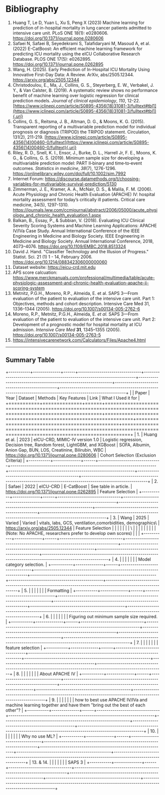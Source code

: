 # Bibliography

1.  Huang T, Le D, Yuan L, Xu S, Peng X (2023) Machine learning for prediction of in-hospital mortality in lung cancer patients admitted to intensive care unit. PLoS ONE 18(1): e0280606. <https://doi.org/10.1371/journal.pone.0280606>
2.  Safaei N, Safaei B, Seyedekrami S, Talafidaryani M, Masoud A, et al. (2022) E-CatBoost: An efficient machine learning framework for predicting ICU mortality using the eICU Collaborative Research Database. PLOS ONE 17(5): e0262895. <https://doi.org/10.1371/journal.pone.0262895>
3.  Wang, H. (2025). Early Prediction of In-Hospital ICU Mortality Using Innovative First-Day Data: A Review. ArXiv, abs/2505.12344. <https://arxiv.org/abs/2505.12344>
4.  Christodoulou, E., Ma, J., Collins, G. S., Steyerberg, E. W., Verbakel, J. Y., & Van Calster, B. (2019). A systematic review shows no performance benefit of machine learning over logistic regression for clinical prediction models. *Journal of clinical epidemiology*, *110*, 12-22. [https://www.jclinepi.com/article/S0895-4356(18)31081-3/fulltext#tbl1](https://www.jclinepi.com/article/S0895-4356(18)31081-3/fulltext#tbl1){.uri}
5.  Collins, G. S., Reitsma, J. B., Altman, D. G., & Moons, K. G. (2015). Transparent reporting of a multivariable prediction model for individual prognosis or diagnosis (TRIPOD) the TRIPOD statement. Circulation, 131(2), 211-219. [https://www.jclinepi.com/article/S0895-4356(14)00460-0/fulltext](https://www.jclinepi.com/article/S0895-4356(14)00460-0/fulltext){.uri}
6.  Riley, R. D., Snell, K. I., Ensor, J., Burke, D. L., Harrell Jr, F. E., Moons, K. G., & Collins, G. S. (2019). Minimum sample size for developing a multivariable prediction model: PART II‐binary and time‐to‐event outcomes. *Statistics in medicine*, *38*(7), 1276-1296. <https://onlinelibrary.wiley.com/doi/full/10.1002/sim.7992>
7.  Internet Forum: <https://discourse.datamethods.org/t/choosing-variables-for-mutivariable-survival-prediction/5130>
8.  Zimmerman, J. E., Kramer, A. A., McNair, D. S., & Malila, F. M. (2006). Acute Physiology and Chronic Health Evaluation (APACHE) IV: hospital mortality assessment for today’s critically ill patients. Critical care medicine, 34(5), 1297-1310. <https://journals.lww.com/ccmjournal/abstract/2006/05000/acute_physiology_and_chronic_health_evaluation.1.aspx>
9.  Balkan, B., Essay, P., & Subbian, V. (2018). Evaluating ICU Clinical Severity Scoring Systems and Machine Learning Applications: APACHE IV/IVa Case Study. Annual International Conference of the IEEE Engineering in Medicine and Biology Society. IEEE Engineering in Medicine and Biology Society. Annual International Conference, 2018, 4073–4076. <https://doi.org/10.1109/EMBC.2018.8513324>
10. David J. Hand. "Classifier Technology and the Illusion of Progress." Statist. Sci. 21 (1) 1 - 14, February 2006. <https://doi.org/10.1214/088342306000000060>
11. Dataset website: <https://eicu-crd.mit.edu>
12. APS score calcuation: <https://www.merckmanuals.com/professional/multimedia/table/acute-physiologic-assessment-and-chronic-health-evaluation-apache-ii-scoring-system>
13. Metnitz, P.G.H., Moreno, R.P., Almeida, E. et al. SAPS 3—From evaluation of the patient to evaluation of the intensive care unit. Part 1: Objectives, methods and cohort description. Intensive Care Med 31, 1336–1344 (2005). <https://doi.org/10.1007/s00134-005-2762-6>
14. Moreno, R.P., Metnitz, P.G.H., Almeida, E. *et al.* SAPS 3—From evaluation of the patient to evaluation of the intensive care unit. Part 2: Development of a prognostic model for hospital mortality at ICU admission. *Intensive Care Med* **31**, 1345–1355 (2005). <https://doi.org/10.1007/s00134-005-2763-5>
15. <https://intensivecarenetwork.com/Calculators/Files/Apache4.html>

------------------------------------------------------------------------

## Summary Table

+-----------+--------------+------+--------------------------------+--------------------------------------------------------------------------+----------------------------------------------------------------+------------------------------------------------+---------------------------------------------------------------------------------------------------------------+
|           | Paper        | Year | Dataset                        | Methods                                                                  | Key Features                                                   | Link                                           | What I Used it for                                                                                            |
+===========+==============+======+================================+==========================================================================+================================================================+================================================+===============================================================================================================+
| 1.        | Huang et al. | 2023 | eICU-CRD, MIMIC-IV version 1.0 | Logistic regression, Decision tree, Random forest, LightGBM, and XGBoost | SOFA, Albumin, Anion Gap, BUN, LOS, Creatinine, Bilirubin, WBC | <https://doi.org/10.1371/journal.pone.0280606> | Cohort Selection (Exclusion Criteria)                                                                         |
+-----------+--------------+------+--------------------------------+--------------------------------------------------------------------------+----------------------------------------------------------------+------------------------------------------------+---------------------------------------------------------------------------------------------------------------+
| 2.        | Safaei       | 2022 | eICU-CRD                       | E-CatBoost                                                               | See table in article.                                          | <https://doi.org/10.1371/journal.pone.0262895> | Feature Selection                                                                                             |
+-----------+--------------+------+--------------------------------+--------------------------------------------------------------------------+----------------------------------------------------------------+------------------------------------------------+---------------------------------------------------------------------------------------------------------------+
| 3.        | Wang         | 2025 | Varied                         | Varied                                                                   | vitals, labs, GCS, ventilation,comorbidities, demographics\    | <https://arxiv.org/abs/2505.12344>             | Feature Selection                                                                                             |
|           |              |      |                                |                                                                          | \                                                              |                                                |                                                                                                               |
|           |              |      |                                |                                                                          | (Note: No APACHE, researchers prefer to develop own scores)    |                                                |                                                                                                               |
+-----------+--------------+------+--------------------------------+--------------------------------------------------------------------------+----------------------------------------------------------------+------------------------------------------------+---------------------------------------------------------------------------------------------------------------+
| 4\.       |              |      |                                |                                                                          |                                                                |                                                | Model category selection.                                                                                     |
+-----------+--------------+------+--------------------------------+--------------------------------------------------------------------------+----------------------------------------------------------------+------------------------------------------------+---------------------------------------------------------------------------------------------------------------+
| 5\.       |              |      |                                |                                                                          |                                                                |                                                | Formatting                                                                                                    |
+-----------+--------------+------+--------------------------------+--------------------------------------------------------------------------+----------------------------------------------------------------+------------------------------------------------+---------------------------------------------------------------------------------------------------------------+
| 6\.       |              |      |                                |                                                                          |                                                                |                                                | Figuring out minimum sample size required.                                                                    |
+-----------+--------------+------+--------------------------------+--------------------------------------------------------------------------+----------------------------------------------------------------+------------------------------------------------+---------------------------------------------------------------------------------------------------------------+
| 7\.       |              |      |                                |                                                                          |                                                                |                                                | feature selection                                                                                             |
+-----------+--------------+------+--------------------------------+--------------------------------------------------------------------------+----------------------------------------------------------------+------------------------------------------------+---------------------------------------------------------------------------------------------------------------+
| 8.        |              |      |                                |                                                                          |                                                                |                                                | About APACHE IV                                                                                               |
+-----------+--------------+------+--------------------------------+--------------------------------------------------------------------------+----------------------------------------------------------------+------------------------------------------------+---------------------------------------------------------------------------------------------------------------+
| 9.        |              |      |                                |                                                                          |                                                                |                                                | how to best use APACHE IV/IVa and machine learning together and have them "bring out the best of each other"? |
+-----------+--------------+------+--------------------------------+--------------------------------------------------------------------------+----------------------------------------------------------------+------------------------------------------------+---------------------------------------------------------------------------------------------------------------+
| 10\.      |              |      |                                |                                                                          |                                                                |                                                | Why no use ML?                                                                                                |
+-----------+--------------+------+--------------------------------+--------------------------------------------------------------------------+----------------------------------------------------------------+------------------------------------------------+---------------------------------------------------------------------------------------------------------------+
| 13. & 14. |              |      |                                |                                                                          |                                                                |                                                | SAPS 3                                                                                                        |
+-----------+--------------+------+--------------------------------+--------------------------------------------------------------------------+----------------------------------------------------------------+------------------------------------------------+---------------------------------------------------------------------------------------------------------------+
